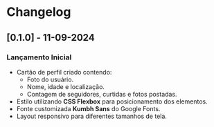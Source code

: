 # Changelog

## [0.1.0] - 11-09-2024
### Lançamento Inicial
- Cartão de perfil criado contendo:
  - Foto do usuário.
  - Nome, idade e localização.
  - Contagem de seguidores, curtidas e fotos postadas.
- Estilo utilizando **CSS Flexbox** para posicionamento dos elementos.
- Fonte customizada **Kumbh Sans** do Google Fonts.
- Layout responsivo para diferentes tamanhos de tela.
